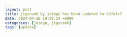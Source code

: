 ```yaml
---
layout: post
title: jtgunsmk by jotego has been updated to 42fe4c7
date: 2024-04-26 10:08:14 +0000
categories: [jotego, jtgunsmk]
tags: [update]
---
```



